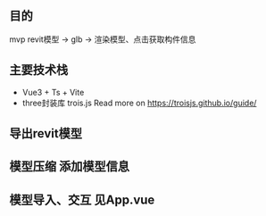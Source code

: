 ## 目的

mvp
revit模型 -> glb -> 渲染模型、点击获取构件信息

## 主要技术栈
- Vue3 + Ts + Vite
- three封装库 trois.js Read more on https://troisjs.github.io/guide/

## 导出revit模型

## 模型压缩 添加模型信息

## 模型导入、交互 见App.vue


